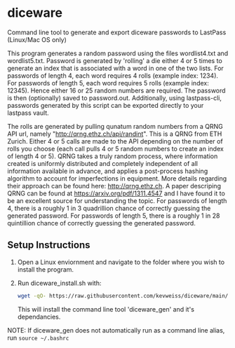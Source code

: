 # diceware
Command line tool to generate and export diceware passwords to LastPass (Linux/Mac OS only)


This program generates a random password using the files wordlist4.txt and wordlist5.txt. Password is generated by 'rolling' a die either 4 or 5 times to generate an index that is associated with a word in one of the two lists. For passwords of length 4, each word requires 4 rolls (example index: 1234). For passwords of length 5, each word requires 5 rolls (example index: 12345). Hence either 16 or 25 random numbers are required. The password is then (optionally) saved to password.out. Additionally, using lastpass-cli, passwords generated by this 
script can be exported directly to your lastpass vault.

The rolls are generated by pulling qunatum random numbers from a QRNG API url, namely "http://qrng.ethz.ch/api/randint". This is a QRNG from ETH Zurich. Either 4 or 5 calls are made to the API depending on the number of rolls you choose (each call pulls 4 or 5 random numbers to create an index of length 4 or 5). QRNG takes a truly random process, where information created is uniformly distributed and completely independent of all information available in advance, and applies a post-process hashing algorithm to account for imperfections in equipment. More details regarding their approach can be found here: http://qrng.ethz.ch. A paper descriping QRNG can be found at https://arxiv.org/pdf/1311.4547 and I have found it to be an excellent source for understanding the topic. For passwords of length 4, there is a roughly 1 in 3 quadrillion chance of correctly guessing the generated password. For passwords of length 5, there is a roughly 1 in 28 quintillion chance of correctly guessing the generated password. 


## Setup Instructions

1. Open a Linux enviornment and navigate to the folder where you wish to install the program. 


2. Run diceware_install.sh with:
    ```bash
    wget -qO- https://raw.githubusercontent.com/kevweiss/diceware/main/diceware_install.sh | bash
    ```
   This will install the command line tool 'diceware_gen' and it's dependancies. 


NOTE: If diceware_gen does not automatically run as a command line alias, run
    ```
    source ~/.bashrc
    ```

